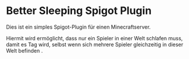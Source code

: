 # Better Sleeping Spigot Plugin

Dies ist ein simples Spigot-Plugin für einen Minecraftserver.

Hiermit wird ermöglicht, dass nur ein Spieler in einer Welt schlafen muss, damit es Tag wird, selbst wenn sich mehrere Spieler gleichzeitig in dieser Welt befinden .
